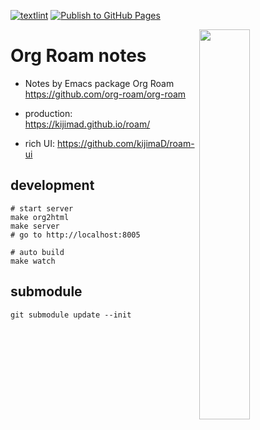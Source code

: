 [![textlint](https://github.com/kijimaD/roam/actions/workflows/lint.yml/badge.svg)](https://github.com/kijimaD/roam/actions/workflows/lint.yml)
[![Publish to GitHub Pages](https://github.com/kijimaD/roam/actions/workflows/publish.yml/badge.svg)](https://github.com/kijimaD/roam/actions/workflows/publish.yml)

<img src="https://user-images.githubusercontent.com/11595790/192126280-7078c271-d0ca-4c7b-9aa8-ed4e5a4bccb6.png" width="40%" align=right>

# Org Roam notes

- Notes by Emacs package Org Roam https://github.com/org-roam/org-roam

- production: https://kijimad.github.io/roam/
- rich UI: https://github.com/kijimaD/roam-ui

## development

```shell
# start server
make org2html
make server
# go to http://localhost:8005

# auto build
make watch
```

## submodule

```shell
git submodule update --init
```
